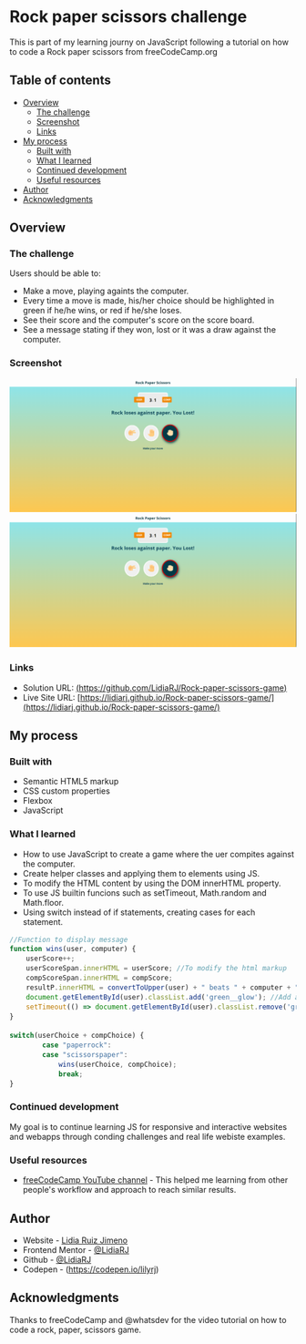 # Rock paper scissors challenge 

This is part of my learning journy on JavaScript following a tutorial on how to code a Rock paper scissors from freeCodeCamp.org 

## Table of contents

- [Overview](#overview)
  - [The challenge](#the-challenge)
  - [Screenshot](#screenshot)
  - [Links](#links)
- [My process](#my-process)
  - [Built with](#built-with)
  - [What I learned](#what-i-learned)
  - [Continued development](#continued-development)
  - [Useful resources](#useful-resources)
- [Author](#author)
- [Acknowledgments](#acknowledgments)


## Overview

### The challenge

Users should be able to:

- Make a move, playing againts the computer. 
- Every time a move is made, his/her choice should be highlighted in green if he/he wins, or red if he/she loses. 
- See their score and the computer's score on the score board. 
- See a message stating if they won, lost or it was a draw against the computer. 

### Screenshot

[![Wins_version](https://github.com/LidiaRJ/Rock-paper-scissors-game/blob/main/screenshots/RPS%20game%20loses.png)](https://github.com/LidiaRJ/Rock-paper-scissors-game/blob/main/screenshots/RPS%20game%20loses.png)
[![Loses_version](https://github.com/LidiaRJ/Rock-paper-scissors-game/blob/main/screenshots/RPS%20game%20loses.png)](https://github.com/LidiaRJ/Rock-paper-scissors-game/blob/main/screenshots/RPS%20game%20loses.png)

### Links

- Solution URL: [(https://github.com/LidiaRJ/Rock-paper-scissors-game)](https://github.com/LidiaRJ/Rock-paper-scissors-game)
- Live Site URL: [https://lidiarj.github.io/Rock-paper-scissors-game/](https://lidiarj.github.io/Rock-paper-scissors-game/)

## My process

### Built with

- Semantic HTML5 markup
- CSS custom properties
- Flexbox
- JavaScript


### What I learned

- How to use JavaScript to create a game where the uer compites against the computer. 
- Create helper classes and applying them to elements using JS.
- To modify the HTML content by using the DOM innerHTML property. 
- To use JS builtin funcions such as setTimeout, Math.random and Math.floor.
- Using switch instead of if statements, creating cases for each statement. 


```js
//Function to display message
function wins(user, computer) {
    userScore++;
    userScoreSpan.innerHTML = userScore; //To modify the html markup
    compScoreSpan.innerHTML = compScore;
    resultP.innerHTML = convertToUpper(user) + " beats " + computer + ". You Won!";
    document.getElementById(user).classList.add('green__glow'); //Add a class to user choice 
    setTimeout(() => document.getElementById(user).classList.remove('green__glow'), 1500); //Set timer for the glow
}

switch(userChoice + compChoice) { 
        case "paperrock":
        case "scissorspaper":
            wins(userChoice, compChoice);
            break;
}
```

### Continued development
My goal is to continue learning JS for responsive and interactive websites and webapps through conding challenges and real life webiste examples. 

### Useful resources

- [freeCodeCamp YouTube channel](https://www.youtube.com/channel/UC8butISFwT-Wl7EV0hUK0BQ) - This helped me learning from other people's workflow and approach to reach similar results.  


## Author

- Website - [Lidia Ruiz Jimeno](https://www.behance.net/Lidiarjimeno)
- Frontend Mentor - [@LidiaRJ](https://www.frontendmentor.io/profile/LidiaRJ)
- Github - [@LidiaRJ](https://github.com/LidiaRJ)
- Codepen - (https://codepen.io/lilyrj)



## Acknowledgments
Thanks to freeCodeCamp and @whatsdev for the video tutorial on how to code a rock, paper, scissors game.  



